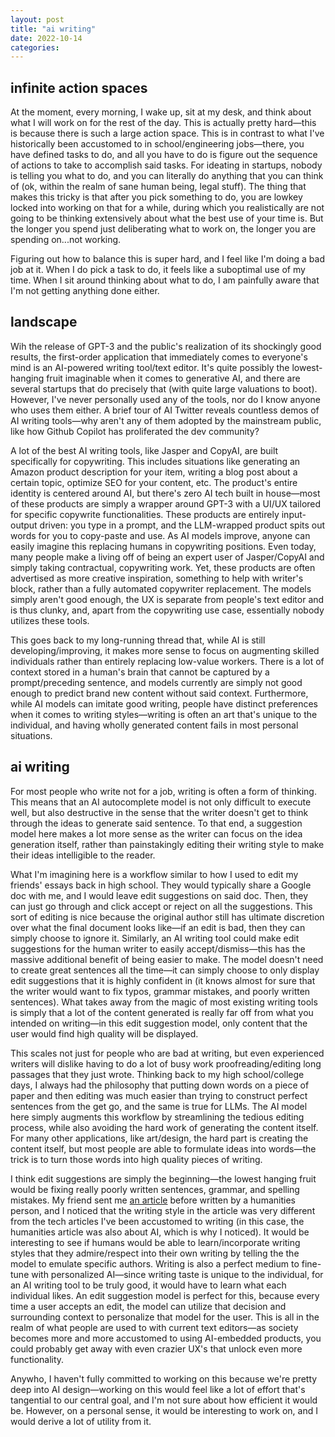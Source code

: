 ```yaml
---
layout: post
title: "ai writing"
date: 2022-10-14
categories:
---
```

## infinite action spaces
At the moment, every morning, I wake up, sit at my desk, and think about what I will work on for the rest of the day. This is actually pretty hard—this is because there is such a large action space. This is in contrast to what I've historically been accustomed to in school/engineering jobs—there, you have defined tasks to do, and all you have to do is figure out the sequence of actions to take to accomplish said tasks. For ideating in startups, nobody is telling you what to do, and you can literally do anything that you can think of (ok, within the realm of sane human being, legal stuff). The thing that makes this tricky is that after you pick something to do, you are lowkey locked into working on that for a while, during which you realistically are not going to be thinking extensively about what the best use of your time is. But the longer you spend just deliberating what to work on, the longer you are spending on...not working. 

Figuring out how to balance this is super hard, and I feel like I'm doing a bad job at it. When I do pick a task to do, it feels like a suboptimal use of my time. When I sit around thinking about what to do, I am painfully aware that I'm not getting anything done either. 

## landscape
Wih the release of GPT-3 and the public's realization of its shockingly good results, the first-order application that immediately comes to everyone's mind is an AI-powered writing tool/text editor. It's quite possibly the lowest-hanging fruit imaginable when it comes to generative AI, and there are several startups that do precisely that (with quite large valuations to boot). However, I've never personally used any of the tools, nor do I know anyone who uses them either. A brief tour of AI Twitter reveals countless demos of AI writing tools—why aren't any of them adopted by the mainstream public, like how Github Copilot has proliferated the dev community?

A lot of the best AI writing tools, like Jasper and CopyAI, are built specifically for copywriting. This includes situations like generating an Amazon product description for your item, writing a blog post about a certain topic, optimize SEO for your content, etc. The product's entire identity is centered around AI, but there's zero AI tech built in house—most of these products are simply a wrapper around GPT-3 with a UI/UX tailored for specific copywrite functionalities. These products are entirely input-output driven: you type in a prompt, and the LLM-wrapped product spits out words for you to copy-paste and use. As AI models improve, anyone can easily imagine this replacing humans in copywriting positions. Even today, many people make a living off of being an expert user of Jasper/CopyAI and simply taking contractual, copywriting work. Yet, these products are often advertised as more creative inspiration, something to help with writer's block, rather than a fully automated copywriter replacement. The models simply aren't good enough, the UX is separate from people's text editor and is thus clunky, and, apart from the copywriting use case, essentially nobody utilizes these tools.

This goes back to my long-running thread that, while AI is still developing/improving, it makes more sense to focus on augmenting skilled individuals rather than entirely replacing low-value workers. There is a lot of context stored in a human's brain that cannot be captured by a prompt/preceding sentence, and models currently are simply not good enough to predict brand new content without said context. Furthermore, while AI models can imitate good writing, people have distinct preferences when it comes to writing styles—writing is often an art that's unique to the individual, and having wholly generated content fails in most personal situations.

## ai writing
For most people who write not for a job, writing is often a form of thinking. This means that an AI autocomplete model is not only difficult to execute well, but also destructive in the sense that the writer doesn't get to think through the ideas to generate said sentence. To that end, a suggestion model here makes a lot more sense as the writer can focus on the idea generation itself, rather than painstakingly editing their writing style to make their ideas intelligible to the reader.

What I'm imagining here is a workflow similar to how I used to edit my friends' essays back in high school. They would typically share a Google doc with me, and I would leave edit suggestions on said doc. Then, they can just go through and click accept or reject on all the suggestions. This sort of editing is nice because the original author still has ultimate discretion over what the final document looks like—if an edit is bad, then they can simply choose to ignore it. Similarly, an AI writing tool could make edit suggestions for the human writer to easily accept/dismiss—this has the massive additional benefit of being easier to make. The model doesn't need to create great sentences all the time—it can simply choose to only display edit suggestions that it is highly confident in (it knows almost for sure that the writer would want to fix typos, grammar mistakes, and poorly written sentences). What takes away from the magic of most existing writing tools is simply that a lot of the content generated is really far off from what you intended on writing—in this edit suggestion model, only content that the user would find high quality will be displayed.

This scales not just for people who are bad at writing, but even experienced writers will dislike having to do a lot of busy work proofreading/editing long passages that they just wrote. Thinking back to my high school/college days, I always had the philosophy that putting down words on a piece of paper and then editing was much easier than trying to construct perfect sentences from the get go, and the same is true for LLMs. The AI model here simply augments this workflow by streamlining the tedious editing process, while also avoiding the hard work of generating the content itself. For many other applications, like art/design, the hard part is creating the content itself, but most people are able to formulate ideas into words—the trick is to turn those words into high quality pieces of writing.

I think edit suggestions are simply the beginning—the lowest hanging fruit would be fixing really poorly written sentences, grammar, and spelling mistakes. My friend sent me [an article](https://erikhoel.substack.com/p/ai-art-isnt-art) before written by a humanities person, and I noticed that the writing style in the article was very different from the tech articles I've been accustomed to writing (in this case, the humanities article was also about AI, which is why I noticed). It would be interesting to see if humans would be able to learn/incorporate writing styles that they admire/respect into their own writing by telling the the model to emulate specific authors. Writing is also a perfect medium to fine-tune with personalized AI—since writing taste is unique to the individual, for an AI writing tool to be truly good, it would have to learn what each individual likes. An edit suggestion model is perfect for this, because every time a user accepts an edit, the model can utilize that decision and surrounding context to personalize that model for the user. This is all in the realm of what people are used to with current text editors—as society becomes more and more accustomed to using AI-embedded products, you could probably get away with even crazier UX's that unlock even more functionality.

Anywho, I haven't fully committed to working on this because we're pretty deep into AI design—working on this would feel like a lot of effort that's tangential to our central goal, and I'm not sure about how efficient it would be. However, on a personal sense, it would be interesting to work on, and I would derive a lot of utility from it.
